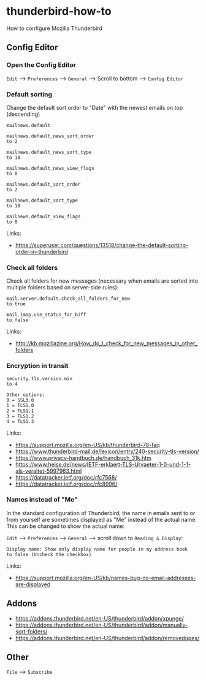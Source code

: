 # thunderbird-how-to
How to configure Mozilla Thunderbird

## Config Editor

### Open the Config Editor
`Edit` --> `Preferences` --> `General` --> Scroll to bottom --> `Config Editor`

### Default sorting
Change the default sort order to "Date" with the newest emails on top (descending)
```
mailnews.default

mailnews.default_news_sort_order
to 2

mailnews.default_news_sort_type
to 18

mailnews.default_news_view_flags
to 0

mailnews.default_sort_order
to 2

mailnews.default_sort_type
to 18

mailnews.default_view_flags
to 0
```

Links:
- https://superuser.com/questions/13518/change-the-default-sorting-order-in-thunderbird

### Check all folders
Check all folders for new messages (necessary when emails are sorted into multiple folders based on server-side rules):
```
mail.server.default.check_all_folders_for_new
to true

mail.imap.use_status_for_biff
to false
```

Links:
- http://kb.mozillazine.org/How_do_I_check_for_new_messages_in_other_folders

### Encryption in transit
```
security.tls.version.min
to 4

Other options:
0 = SSL3.0
1 = TLS1.0
2 = TLS1.1
3 = TLS1.2
4 = TLS1.3
```

Links:
- https://support.mozilla.org/en-US/kb/thunderbird-78-faq
- https://www.thunderbird-mail.de/lexicon/entry/240-security-tls-version/
- https://www.privacy-handbuch.de/handbuch_31k.htm
- https://www.heise.de/news/IETF-erklaert-TLS-Urvaeter-1-0-und-1-1-als-veraltet-5997963.html
- https://datatracker.ietf.org/doc/rfc7568/
- https://datatracker.ietf.org/doc/rfc8996/

### Names instead of "Me"
In the standard configuration of Thunderbird, the name in emails sent to or from yourself are sometimes displayed as "Me" instead of the actual name. This can be changed to show the actual name:

`Edit` --> `Preferences` --> `General` --> scroll down to `Reading & Display`:
```
Display name: Show only display name for people in my address book
to false (Uncheck the checkbox)
```

Links:
- https://support.mozilla.org/en-US/kb/names-bug-no-email-addresses-are-displayed

## Addons
- https://addons.thunderbird.net/en-US/thunderbird/addon/xpunge/
- https://addons.thunderbird.net/en-US/thunderbird/addon/manually-sort-folders/
- https://addons.thunderbird.net/en-US/thunderbird/addon/removedupes/


## Other
`File` --> `Subscribe`
